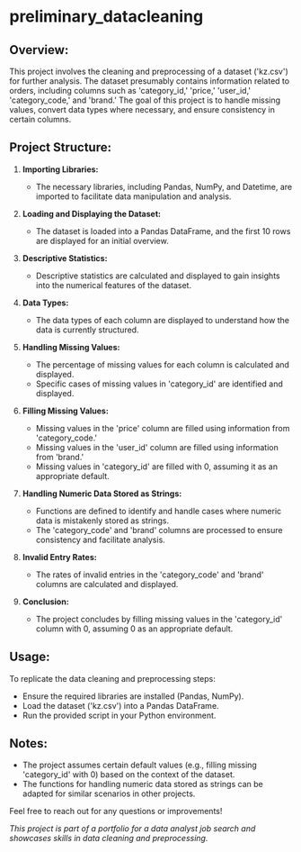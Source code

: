 # preliminary_datacleaning

## Overview:

This project involves the cleaning and preprocessing of a dataset ('kz.csv') for further analysis. The dataset presumably contains information related to orders, including columns such as 'category_id,' 'price,' 'user_id,' 'category_code,' and 'brand.' The goal of this project is to handle missing values, convert data types where necessary, and ensure consistency in certain columns.

## Project Structure:

1. **Importing Libraries:**
   - The necessary libraries, including Pandas, NumPy, and Datetime, are imported to facilitate data manipulation and analysis.

2. **Loading and Displaying the Dataset:**
   - The dataset is loaded into a Pandas DataFrame, and the first 10 rows are displayed for an initial overview.

3. **Descriptive Statistics:**
   - Descriptive statistics are calculated and displayed to gain insights into the numerical features of the dataset.

4. **Data Types:**
   - The data types of each column are displayed to understand how the data is currently structured.

5. **Handling Missing Values:**
   - The percentage of missing values for each column is calculated and displayed.
   - Specific cases of missing values in 'category_id' are identified and displayed.

6. **Filling Missing Values:**
   - Missing values in the 'price' column are filled using information from 'category_code.'
   - Missing values in the 'user_id' column are filled using information from 'brand.'
   - Missing values in 'category_id' are filled with 0, assuming it as an appropriate default.

7. **Handling Numeric Data Stored as Strings:**
   - Functions are defined to identify and handle cases where numeric data is mistakenly stored as strings.
   - The 'category_code' and 'brand' columns are processed to ensure consistency and facilitate analysis.

8. **Invalid Entry Rates:**
   - The rates of invalid entries in the 'category_code' and 'brand' columns are calculated and displayed.

9. **Conclusion:**
   - The project concludes by filling missing values in the 'category_id' column with 0, assuming 0 as an appropriate default.

## Usage:

To replicate the data cleaning and preprocessing steps:
   - Ensure the required libraries are installed (Pandas, NumPy).
   - Load the dataset ('kz.csv') into a Pandas DataFrame.
   - Run the provided script in your Python environment.

## Notes:

- The project assumes certain default values (e.g., filling missing 'category_id' with 0) based on the context of the dataset.
- The functions for handling numeric data stored as strings can be adapted for similar scenarios in other projects.

Feel free to reach out for any questions or improvements!

*This project is part of a portfolio for a data analyst job search and showcases skills in data cleaning and preprocessing.*
